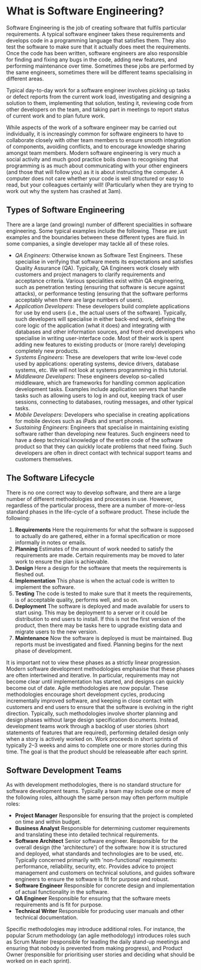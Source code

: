 What is Software Engineering?
=============================

Software Engineering is the job of creating software that fulfils particular requirements. A typical software engineer
takes these requirements and develops code in a programming language that satisfies them. They also test the software to
make sure that it actually does meet the requirements. Once the code has been written, software engineers are also
responsible for finding and fixing any bugs in the code, adding new features, and performing maintenance over time.
Sometimes these jobs are performed by the same engineers, sometimes there will be different teams specialising in
different areas.

Typical day-to-day work for a software engineer involves picking up tasks or defect reports from the current work load,
investigating and designing a solution to them, implementing that solution, testing it, reviewing code from other
developers on the team, and taking part in meetings to report status of current work and to plan future work.

While aspects of the work of a software engineer may be carried out individually, it is increasingly common for
software engineers to have to collaborate closely with other team members to ensure smooth integration of components,
avoiding conflicts, and to encourage knowledge sharing amongst team members. Modern software engineering is very much
a social activity and much good practice boils down to recognising that programming is as much about communicating
with your other engineers (and those that will follow you) as it is about instructing the computer. A computer does
not care whether your code is well structured or easy to read, but your colleagues certainly will! (Particularly when
they are trying to work out why the system has crashed at 3am).

## Types of Software Engineering

There are a large (and growing) number of different specialities in software engineering. Some typical examples include
the following. These are just examples and the boundaries between these different types are fluid. In some companies,
a single developer may tackle all of these roles.

* _QA Engineers_:
    Otherwise known as Software Test Engineers. These specialise in verifying that software meets its expectations and
    satisfies Quality Assurance (QA). Typically, QA Engineers work closely with customers and project managers to
    clarify requirements and acceptance criteria. Various specialities exist within QA engineering, such as penetration
    testing (ensuring that software is secure against attacks), or performance testing (ensuring that the software
    performs acceptably when there are large numbers of users).
* _Application Developers_:
    These developers build complete applications for use by end users (i.e., the actual users of the software).
    Typically, such developers will specialise in either back-end work, defining the core logic of the application
    (what it does) and integrating with databases and other information sources, and front-end developers who specialise
    in writing user-interface code. Most of their work is spent adding new features to existing products or (more
    rarely) developing completely new products.
* _Systems Engineers_:
    These are developers that write low-level code used by applications: operating systems, device drivers, database
    systems, etc. We will not look at systems programming in this tutorial.
* _Middleware Developers_:
    These engineers develop so-called middleware, which are frameworks for handling common application development
    tasks. Examples include application servers that handle tasks such as allowing users to log in and out, keeping
    track of user sessions, connecting to databases, routing messages, and other typical tasks.
* _Mobile Developers_:
    Developers who specialise in creating applications for mobile devices such as iPads and smart phones.
* _Sustaining Engineers_:
    Engineers that specialise in maintaining existing software rather than developing new features. Such engineers need
    to have a deep technical knowledge of the entire code of the software product so that they can quickly locate
    problems that need fixing. Such developers are often in direct contact with technical support teams and customers
    themselves.

## The Software Lifecycle

There is no one correct way to develop software, and there are a large number of different methodologies and processes
in use. However, regardless of the particular process, there are a number of more-or-less standard phases in the
life-cycle of a software product. These include the following:

1. **Requirements**
    Here the requirements for what the software is supposed to actually do are gathered, either in a formal
    specification or more informally in notes or emails.
2. **Planning**
    Estimates of the amount of work needed to satisfy the requirements are made. Certain requirements may be moved to
    later work to ensure the plan is achievable.
3. **Design**
    Here a design for the software that meets the requirements is fleshed out.
4. **Implementation**
    This phase is when the actual code is written to implement the software.
5. **Testing**
    The code is tested to make sure that it meets the requirements, is of acceptable quality, performs well, and so on.
6. **Deployment**
    The software is deployed and made available for users to start using. This may be deployment to a server or it could
    be distribution to end users to install. If this is not the first version of the product, then there may be tasks
    here to upgrade existing data and migrate users to the new version.
7. **Maintenance**
    Now the software is deployed is must be maintained. Bug reports must be investigated and fixed. Planning begins for
    the next phase of development.

It is important not to view these phases as a strictly linear progression. Modern software development methodologies
emphasise that these phases are often intertwined and iterative. In particular, requirements may not become clear until
implementation has started, and designs can quickly become out of date. Agile methodologies are now popular. These
methodologies encourage short development cycles, producing incrementally improved software, and keeping in close
contact with customers and end users to ensure that the software is evolving in the right direction. Typically, such
methodologies involve shorter planning and design phases without large design specification documents. Instead,
development teams work through a backlog of user stories (short statements of features that are required), performing
detailed design only when a story is actively worked on. Work proceeds in short sprints of typically 2–3 weeks and
aims to complete one or more stories during this time. The goal is that the product should be releaseable after each
sprint.

## Software Development Teams

As with development methodologies, there is no standard structure for software development teams. Typically a team may
include one or more of the following roles, although the same person may often perform multiple roles:

* **Project Manager**
    Responsible for ensuring that the project is completed on time and within budget.
* **Business Analyst**
    Responsible for determining customer requirements and translating these into detailed technical requirements.
* **Software Architect**
    Senior software engineer. Responsible for the overall design (the 'architecture') of the software: how it is
    structured and deployed, what standards and technologies are to be used, etc. Typically concerned primarily with
    'non-functional' requirements: performance, reliability, security, etc. Provides advice to project management
    and customers on technical solutions, and guides software engineers to ensure the software is fit for purpose and
    robust.
* **Software Engineer**
    Responsible for concrete design and implementation of actual functionality in the software.
* **QA Engineer**
    Responsible for ensuring that the software meets requirements and is fit for purpose.
* **Technical Writer**
    Responsible for producing user manuals and other technical documentation.

Specific methodologies may introduce additional roles. For instance, the popular Scrum methodology (an agile
methodology) introduces roles such as Scrum Master (responsible for leading the daily stand-up meetings and ensuring
that nobody is prevented from making progress), and Product Owner (responsible for prioritising user stories and
deciding what should be worked on in each sprint).